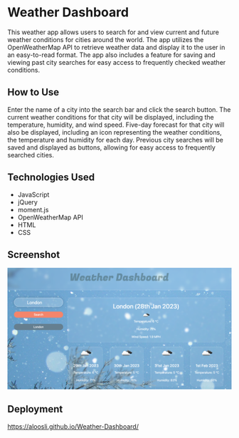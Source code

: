 # Weather Dashboard
This weather app allows users to search for and view current and future weather conditions for cities around the world. The app utilizes the OpenWeatherMap API to retrieve weather data and display it to the user in an easy-to-read format. The app also includes a feature for saving and viewing past city searches for easy access to frequently checked weather conditions.

## How to Use
Enter the name of a city into the search bar and click the search button.
The current weather conditions for that city will be displayed, including the temperature, humidity, and wind speed.
Five-day forecast for that city will also be displayed, including an icon representing the weather conditions, the temperature and humidity for each day.
Previous city searches will be saved and displayed as buttons, allowing for easy access to frequently searched cities.
## Technologies Used
* JavaScript
* jQuery
* moment.js
* OpenWeatherMap API
* HTML
* CSS
## Screenshot
![Weather Dashboard](./assets/weather_dashboard.png)
## Deployment
https://aloosli.github.io/Weather-Dashboard/

